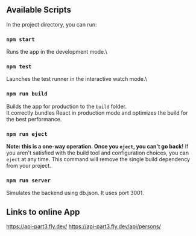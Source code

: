 ## Available Scripts

In the project directory, you can run:

### `npm start`

Runs the app in the development mode.\

### `npm test`
Launches the test runner in the interactive watch mode.\

### `npm run build`
Builds the app for production to the `build` folder.\
It correctly bundles React in production mode and optimizes the build for the best performance.

### `npm run eject`
**Note: this is a one-way operation. Once you `eject`, you can't go back!**
If you aren't satisfied with the build tool and configuration choices, you can `eject` at any time. This command will remove the single build dependency from your project.

### `npm run server`
Simulates the backend using db.json. It uses port 3001.



## Links to online App

https://api-part3.fly.dev/
https://api-part3.fly.dev/api/persons/